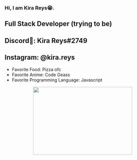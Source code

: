 ### Hi, I am Kira Reys😁.
## Full Stack Developer (trying to be)
## Discord👾: Kira Reys#2749
## Instagram: @kira.reys
- Favorite Food: Pizza ofc
- Favorite Anime: Code Geass
- Favorite Programming Language: Javascript
<p align="center">
  <img src="https://i.stack.imgur.com/dAAK1.jpg" height=220px width=320px/>
</p>

